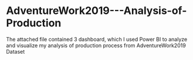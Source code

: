# AdventureWork2019---Analysis-of-Production
The attached file contained 3 dashboard, which I used Power BI to analyze and visualize my analysis of production process from AdventureWork2019 Dataset
